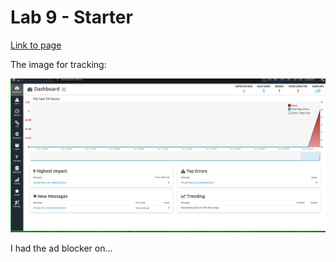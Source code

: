 # Lab 9 - Starter
[Link to page](https://illusivealdebaran.github.io/Lab9_Starter/)


The image for tracking:


![image](TrackJS.png)

I had the ad blocker on...
